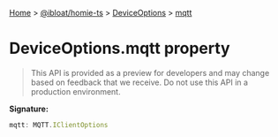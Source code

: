 [Home](./index) &gt; [@ibloat/homie-ts](./homie-ts.md) &gt; [DeviceOptions](./homie-ts.deviceoptions.md) &gt; [mqtt](./homie-ts.deviceoptions.mqtt.md)

# DeviceOptions.mqtt property

> This API is provided as a preview for developers and may change based on feedback that we receive. Do not use this API in a production environment.


**Signature:**
```javascript
mqtt: MQTT.IClientOptions
```

